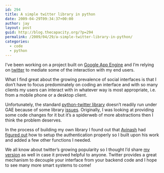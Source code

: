 ```yaml
---
id: 294
title: A simple twitter library in python
date: 2009-04-29T09:34:37+00:00
author: jay
layout: post
guid: http://blog.thecapacity.org/?p=294
permalink: /2009/04/29/a-simple-twitter-library-in-python/
categories:
  - code
  - python
---
```

I’ve been working on a project built on [Google App Engine](http://code.google.com/appengine/) and I’m relying on [twitter](http://twitter.com/) to mediate some of the interaction with my end users.

What I find great about the growing prevalence of social interfaces is that I don’t have to focus predominately on coding an interface and with so many clients my users can interact with in whatever way is most appropriate, i.e. from a mobile phone or a desktop client.

Unfortunately, the standard [python-twitter library](http://code.google.com/p/python-twitter/) doesn’t readily run under GAE because of some library [issues](http://code.google.com/p/python-twitter/issues/detail?id=59). Originally, I was looking at providing some code changes for it but it’s a spiderweb of more abstractions then I think the problem deserves.

In the process of building my own library I found out that [Avinash](http://avinashv.net/) had [figured out](http://avinashv.net/2008/04/python-and-twitter/) how to setup the authentication properly so I built upon his work and added a few other functions I needed.

We all know about twitter’s growing popularity so I thought I’d share [my version](http://svn.wjhuie.com/public_sandbox/trunk/python/jtwitter.py) as well in case it proved helpful to anyone. Twitter provides a great mechanism to decouple your interface from your backend code and I hope to see many more smart systems to come!

